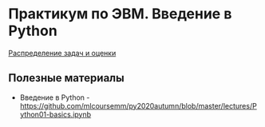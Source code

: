 # Практикум по ЭВМ. Введение в Python

[Распределение задач и оценки](https://docs.google.com/spreadsheets/d/15UMKQKDdTd8gs9dEeM7nVeEZAR0r-8tYkINScdesZzU/edit#gid=0)

## Полезные материалы
* Введение в Python - https://github.com/mlcoursemm/py2020autumn/blob/master/lectures/Python01-basics.ipynb
